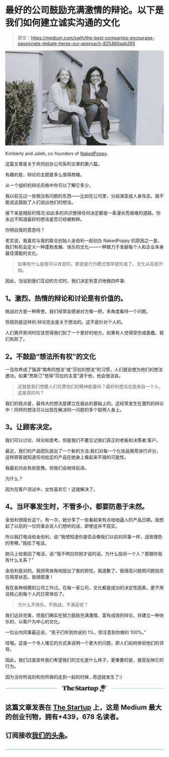 # 最好的公司鼓励充满激情的辩论。以下是我们如何建立诚实沟通的文化

> 原文：<https://medium.com/swlh/the-best-companies-encourage-passionate-debate-heres-our-approach-825480aab265>

![](img/e22c7500bae272985291e4673481f1ff.png)

Kimberly and Jaleh, co-founders of [NakedPoppy](https://nakedpoppy.com/).

这篇文章是关于共同创办公司系列文章的第六篇。

有趣的是，辩论的主题是多么值得商榷。

从一个组织的辩论风格中你可以了解它多少。

我以前见过一些相当有问题的东西——比如在公司里，分歧演变成人身攻击。我不能说这鼓励了人们说出他们的想法。

接下来是相反的情况:如此多的共识使得任何决定都是一条漫长而艰难的道路。你永远不知道最好的想法是否已经被粉碎。

你明白我的意思吗？

老实说，我喜欢与我的联合创始人金伯利一起创办 NakedPoppy 的原因之一是，我们有机会定义一种蓬勃发展、快乐的文化——一种致力于发掘每个人和企业本身最佳潜能的文化。

> 如果有什么是我可以肯定的，那就是行为模式很早就形成了，文化从高层开始。

因此，当谈到我们互动的方式时，我们决定有意识地做四件事:

## **1。激烈、热情的辩论和讨论是有价值的。**

挑战对方是一种荣誉。我们经常会感谢对方推一把，多角度看待一个问题。

但规则是这样的:辩论完全是关于想法的。这不是针对个人的。

人们离开房间时应该觉得我们到了一个更好的地方。如果有人觉得受伤或愚蠢，我们失败了。

## **2。不鼓励“想法所有权”的文化**

一旦你养成了强调“南希的想法”或“莎拉的想法”的习惯，人们就会想为他们的想法邀功。如果“贾斯汀”觉得“莎拉的主意”源于他，他会很沮丧。

> 这就是我们想要人们花费他们的精神能量吗？最好的想法总是来自一个人，这是真的吗？

我们的观点是，最伟大的想法是建立在彼此的基础上的。这经常发生在激烈的辩论中！同样的想法可以出现在解决同一问题的多个聪明人身上。

## **3。让顾客决定。**

我们可以讨论、辩论和思考。但是我们不要忘记我们真正的老板和决策者:客户。

最近，我们的产品团队提出了一个新的方法:我们对每一个化妆品推荐进行评分，这样顾客就知道任何给定的产品在她身上看起来不错的可能性。

我最初对此有些犹豫。但我们会继续前进。

为什么？

因为在客户测试中，女性喜欢它！这就解决了。

## **4。当坏事发生时，不管多小，都要防患于未然。**

金伯利很擅长这个。有一次，她分享了一些看起来有点咄咄逼人的产品日期。我想起了以前的一位同事会说人们想听的话，即使这并不现实。

所以我打电话给金伯利，说:“我想知道你是否会像我们以前的同事一样，送玫瑰色的枣椰。”我挂了电话。

她马上给我回了电话，说:“我不明白你刚才说的话。为什么指另一个人？那跟你我有什么关系？”

金伯利是对的。我拐弯抹角地提出了我的担忧。我道歉了。我很高兴她把问题扼杀在萌芽状态。我很感激！

我在各种规模的公司工作过。在每一家公司，文化都是成功的决定性因素。更不用说核心到每个人的日常体验了。

> 为什么不快乐，不挑战，不满足呢？

我们远非完美，但我们确实在努力鼓励充满激情、富有成效的辩论，并建立一种快乐的、以客户为中心的文化。

一位业内同事最近说，“孩子们听到你说的 1%，但注意到你做的 100%。”

哇哦。这是一个令人难忘的方式来说明一个更大的问题，即人们如何体验他们的领导。

因此，我们过度宣传我们希望我们的文化是什么样子，更重要的是，接受反映它的行为。

因为当你所说的和你所做的走到一起的时候…奇迹就发生了:)

[![](img/308a8d84fb9b2fab43d66c117fcc4bb4.png)](https://medium.com/swlh)

## 这篇文章发表在 [The Startup](https://medium.com/swlh) 上，这是 Medium 最大的创业刊物，拥有+439，678 名读者。

## 订阅接收[我们的头条](https://growthsupply.com/the-startup-newsletter/)。

[![](img/b0164736ea17a63403e660de5dedf91a.png)](https://medium.com/swlh)